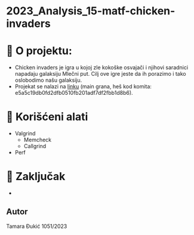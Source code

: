 # 2023_Analysis_15-matf-chicken-invaders

# :memo: O projektu:

- Chicken invaders je igra u kojoj zle kokoške osvajači i njihovi saradnici napadaju galaksiju Mlečni put. Cilj ove igre jeste da ih porazimo i tako oslobodimo našu galaksiju.
- Projekat se nalazi na [linku](https://gitlab.com/matf-bg-ac-rs/course-rs/projects-2020-2021/15-matf-chicken-invaders) (main grana, heš kod komita: e5a5c19db0fd2dfb0510fb201adf7df2fbb1d8b6).


# :wrench: Korišćeni alati
 * Valgrind
    - Memcheck
    - Callgrind
 * Perf

# :memo: Zaključak
-

## Autor

Tamara Đukić 1051/2023
